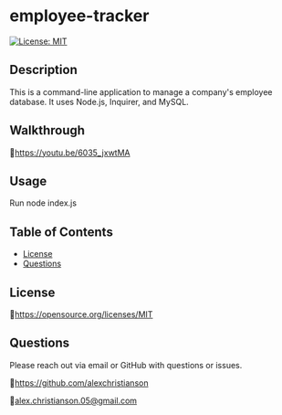 # employee-tracker

[![License: MIT](https://img.shields.io/badge/License-MIT-yellow.svg)](https://opensource.org/licenses/MIT)

## Description 
This is a command-line application to manage a company's employee database. It uses Node.js, Inquirer, and MySQL.

## Walkthrough
:link:https://youtu.be/6035_jxwtMA

## Usage
Run node index.js

## Table of Contents
* [License](#license)
* [Questions](#questions)

## License
🔗https://opensource.org/licenses/MIT

## Questions
Please reach out via email or GitHub with questions or issues.

🔗https://github.com/alexchristianson

📧alex.christianson.05@gmail.com
